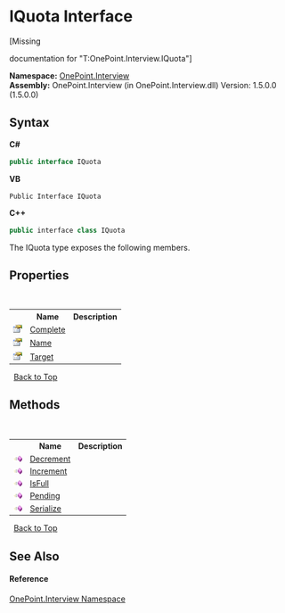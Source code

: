 # IQuota Interface
 

\[Missing <summary> documentation for "T:OnePoint.Interview.IQuota"\]

**Namespace:**&nbsp;<a href="N_OnePoint_Interview">OnePoint.Interview</a><br />**Assembly:**&nbsp;OnePoint.Interview (in OnePoint.Interview.dll) Version: 1.5.0.0 (1.5.0.0)

## Syntax

**C#**<br />
``` C#
public interface IQuota
```

**VB**<br />
``` VB
Public Interface IQuota
```

**C++**<br />
``` C++
public interface class IQuota
```

The IQuota type exposes the following members.


## Properties
&nbsp;<table><tr><th></th><th>Name</th><th>Description</th></tr><tr><td>![Public property](media/pubproperty.gif "Public property")</td><td><a href="P_OnePoint_Interview_IQuota_Complete">Complete</a></td><td /></tr><tr><td>![Public property](media/pubproperty.gif "Public property")</td><td><a href="P_OnePoint_Interview_IQuota_Name">Name</a></td><td /></tr><tr><td>![Public property](media/pubproperty.gif "Public property")</td><td><a href="P_OnePoint_Interview_IQuota_Target">Target</a></td><td /></tr></table>&nbsp;
<a href="#iquota-interface">Back to Top</a>

## Methods
&nbsp;<table><tr><th></th><th>Name</th><th>Description</th></tr><tr><td>![Public method](media/pubmethod.gif "Public method")</td><td><a href="M_OnePoint_Interview_IQuota_Decrement">Decrement</a></td><td /></tr><tr><td>![Public method](media/pubmethod.gif "Public method")</td><td><a href="M_OnePoint_Interview_IQuota_Increment">Increment</a></td><td /></tr><tr><td>![Public method](media/pubmethod.gif "Public method")</td><td><a href="M_OnePoint_Interview_IQuota_IsFull">IsFull</a></td><td /></tr><tr><td>![Public method](media/pubmethod.gif "Public method")</td><td><a href="M_OnePoint_Interview_IQuota_Pending">Pending</a></td><td /></tr><tr><td>![Public method](media/pubmethod.gif "Public method")</td><td><a href="M_OnePoint_Interview_IQuota_Serialize">Serialize</a></td><td /></tr></table>&nbsp;
<a href="#iquota-interface">Back to Top</a>

## See Also


#### Reference
<a href="N_OnePoint_Interview">OnePoint.Interview Namespace</a><br />